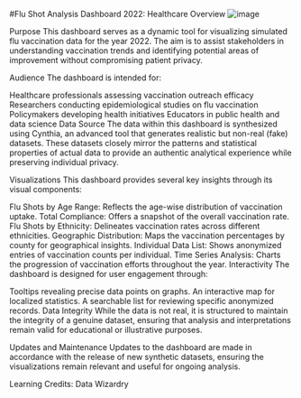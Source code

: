 #Flu Shot Analysis Dashboard 2022: Healthcare Overview
![image](https://github.com/ShriyaAro/Flu-Shot-Analysis-2022/assets/138172706/dfa1550a-aea8-45f0-bc3e-44b20867a374)

Purpose
This dashboard serves as a dynamic tool for visualizing simulated flu vaccination data for the year 2022. The aim is to assist stakeholders in understanding vaccination trends and identifying potential areas of improvement without compromising patient privacy.

Audience
The dashboard is intended for:

Healthcare professionals assessing vaccination outreach efficacy
Researchers conducting epidemiological studies on flu vaccination
Policymakers developing health initiatives
Educators in public health and data science
Data Source
The data within this dashboard is synthesized using Cynthia, an advanced tool that generates realistic but non-real (fake) datasets. These datasets closely mirror the patterns and statistical properties of actual data to provide an authentic analytical experience while preserving individual privacy.

Visualizations
This dashboard provides several key insights through its visual components:

Flu Shots by Age Range: Reflects the age-wise distribution of vaccination uptake.
Total Compliance: Offers a snapshot of the overall vaccination rate.
Flu Shots by Ethnicity: Delineates vaccination rates across different ethnicities.
Geographic Distribution: Maps the vaccination percentages by county for geographical insights.
Individual Data List: Shows anonymized entries of vaccination counts per individual.
Time Series Analysis: Charts the progression of vaccination efforts throughout the year.
Interactivity
The dashboard is designed for user engagement through:

Tooltips revealing precise data points on graphs.
An interactive map for localized statistics.
A searchable list for reviewing specific anonymized records.
Data Integrity
While the data is not real, it is structured to maintain the integrity of a genuine dataset, ensuring that analysis and interpretations remain valid for educational or illustrative purposes.

Updates and Maintenance
Updates to the dashboard are made in accordance with the release of new synthetic datasets, ensuring the visualizations remain relevant and useful for ongoing analysis.

Learning Credits: Data Wizardry
